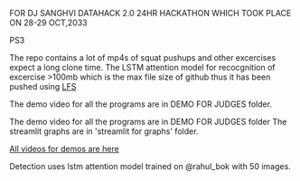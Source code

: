 FOR DJ SANGHVI DATAHACK 2.0 24HR HACKATHON WHICH TOOK PLACE ON 28-29 OCT,2033



PS3

The repo contains a lot of mp4s of squat pushups and other excercises expect a long clone time.
The LSTM attention model for recocgnition of excercise >100mb which is the max file size of github thus it has been pushed using [LFS](https://git-lfs.com/)








The demo video for all the programs are in DEMO FOR JUDGES folder.

The demo video for all the programs are in DEMO FOR JUDGES folder The streamlit graphs are in 'streamlit for graphs' folder.

[All videos for demos are here](https://imgur.com/a/avVEBZv)

Detection uses lstm attention model trained  on @rahul_bok with 50 images.
